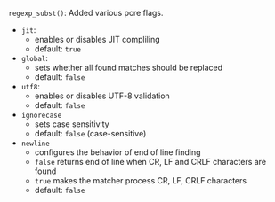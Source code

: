 `regexp_subst()`: Added various pcre flags.

* `jit`:
  * enables or disables JIT compliling
  * default: `true`
* `global`:
  * sets whether all found matches should be replaced
  * default: `false`
* `utf8`:
  * enables or disables UTF-8 validation
  * default: `false`
* `ignorecase`
  * sets case sensitivity
  * default: `false` (case-sensitive)
* `newline`
  * configures the behavior of end of line finding
  * `false` returns end of line when CR, LF and CRLF characters are found
  * `true` makes the matcher process CR, LF, CRLF characters
  * default: `false`
